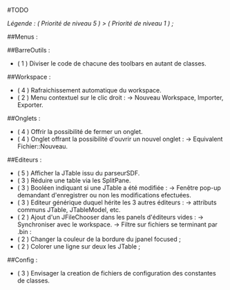 #TODO

*Légende : ( Priorité de niveau 5 ) > ( Priorité de niveau 1 ) ;*

##Menus :


##BarreOutils :

- ( 1 ) Diviser le code de chacune des toolbars en autant de classes. 

##Workspace :

- ( 4 ) Rafraichissement automatique du workspace.
- ( 2 ) Menu contextuel sur le clic droit :
-> Nouveau Workspace, Importer, Exporter.

##Onglets :

- ( 4 ) Offrir la possibilité de fermer un onglet.
- ( 4 ) Onglet offrant la possibilité d'ouvrir un nouvel onglet :
-> Equivalent Fichier::Nouveau.
		
##Editeurs :

- ( 5 ) Afficher la JTable issu du parseurSDF.
- ( 3 ) Réduire une table via les SplitPane.
- ( 3 ) Booléen indiquant si une JTable a été modifiée :
-> Fenêtre pop-up demandant d'enregistrer ou non les modifications efectuées.
- ( 3 ) Editeur générique duquel hérite les 3 autres éditeurs :
-> attributs communs JTable, JTableModel, etc.
- ( 2 ) Ajout d'un JFileChooser dans les panels d'éditeurs vides :
-> Synchroniser avec le workspace.
-> Filtre sur fichiers se terminant par .bin :
- ( 2 ) Changer la couleur de la bordure du jpanel focused ;
- ( 2 ) Colorer une ligne sur deux les JTable ;

##Config :
 
- ( 3 ) Envisager la creation de fichiers de configuration des constantes de classes.
